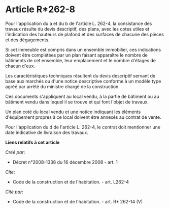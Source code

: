# Article R*262-8

Pour l'application du a et du b de l'article L. 262-4, la consistance des travaux résulte du devis descriptif, des plans,
avec les cotes utiles et l'indication des hauteurs de plafond et des surfaces de chacune des pièces et des dégagements. 

Si cet immeuble est compris dans un ensemble immobilier, ces indications doivent être complétées par un plan faisant
apparaître le nombre de bâtiments de cet ensemble, leur emplacement et le nombre d'étages de chacun d'eux. 

Les caractéristiques techniques résultent du devis descriptif servant de base aux marchés ou d'une notice descriptive
conforme à un modèle type agréé par arrêté du ministre chargé de la construction. 

Ces documents s'appliquent au local vendu, à la partie de bâtiment ou au bâtiment vendu dans lequel il se trouve et qui font
l'objet de travaux. 

Un plan coté du local vendu et une notice indiquant les éléments d'équipement propres à ce local doivent être annexés au
contrat de vente. 

Pour l'application du d de l'article L. 262-4, le contrat doit mentionner une date indicative de livraison des travaux.

**Liens relatifs à cet article**

_Créé par_:

  - Décret n°2008-1338 du 16 décembre 2008 - art. 1

_Cite_:

  - Code de la construction et de l'habitation. - art. L262-4

_Cité par_:

  - Code de la construction et de l'habitation. - art. R* 262-14 (V)
